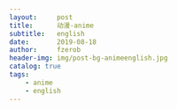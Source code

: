 ```yaml
---
layout:     post
title:      动漫-anime
subtitle:   english
date:       2019-08-18
author:     fzerob
header-img: img/post-bg-animeenglish.jpg
catalog: true
tags:
    - anime
    - english
---
```

